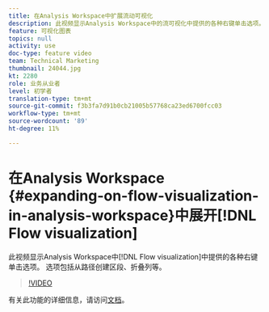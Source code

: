 ```yaml
---
title: 在Analysis Workspace中扩展流动可视化
description: 此视频显示Analysis Workspace中的流可视化中提供的各种右键单击选项。 选项包括从路径创建区段、折叠列等。
feature: 可视化图表
topics: null
activity: use
doc-type: feature video
team: Technical Marketing
thumbnail: 24044.jpg
kt: 2280
role: 业务从业者
level: 初学者
translation-type: tm+mt
source-git-commit: f3b3fa7d91b0cb21005b57768ca23ed6700fcc03
workflow-type: tm+mt
source-wordcount: '89'
ht-degree: 11%

---
```



# 在Analysis Workspace {#expanding-on-flow-visualization-in-analysis-workspace}中展开[!DNL Flow visualization]

此视频显示Analysis Workspace中[!DNL Flow visualization]中提供的各种右键单击选项。 选项包括从路径创建区段、折叠列等。

>[!VIDEO](https://video.tv.adobe.com/v/24044/?quality=12)

有关此功能的详细信息，请访问[文档](https://experienceleague.adobe.com/docs/analytics/analyze/analysis-workspace/visualizations/flow/flow.html?lang=en#analysis-workspace)。
